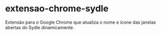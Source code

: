 # extensao-chrome-sydle
Extensão para o Google Chrome que atualiza o nome e ícone das janelas abertas do Sydle dinamicamente.
